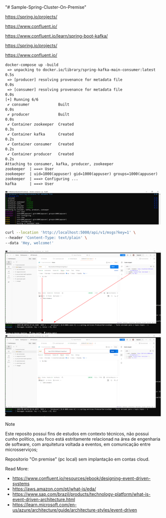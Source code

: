 "# Sample-Spring-Cluster-On-Premise" 

https://spring.io/projects/

https://www.confluent.io/

https://www.confluent.io/learn/spring-boot-kafka/

https://spring.io/projects/

https://www.confluent.io/


```shell
docker-compose up -build
 => unpacking to docker.io/library/spring-kafka-main-consumer:latest                                                                                                0.5s
 => [producer] resolving provenance for metadata file                                                                                                                  0.0s
 => [consumer] resolving provenance for metadata file                                                                                                                  0.0s
[+] Running 6/6
 ✔ consumer             Built                                                                                                                                          0.0s
 ✔ producer             Built                                                                                                                                          0.0s
 ✔ Container zookeeper  Created                                                                                                                                        0.3s
 ✔ Container kafka      Created                                                                                                                                        0.2s
 ✔ Container consumer   Created                                                                                                                                        0.2s
 ✔ Container producer   Created                                                                                                                                        0.2s
Attaching to consumer, kafka, producer, zookeeper
zookeeper  | ===> User
zookeeper  | uid=1000(appuser) gid=1000(appuser) groups=1000(appuser)
zookeeper  | ===> Configuring ...
kafka      | ===> User
```
![logs.png](imgs/logs.png)
````bash
curl --location 'http://localhost:5000/api/v1/msgs?key=1' \
--header 'Content-Type: text/plain' \
--data 'Hey, welcome!'
````
![resultado_local.png](imgs/resultado_local.png)
![resultado_local_loopback.png](imgs/resultado_local_loopback.png)

> [!NOTE]
>
> Este reposito possui fins de estudos em contexto técnicos, não possui cunho político, seu foco está estritamente relacionad na área de engenharia de software, com arquitetura voltada a eventos, em comunicação entre microsserviços; 
>
> Repositorio "On premise" (pc local) sem implantação em contas cloud. 


Read More:
- https://www.confluent.io/resources/ebook/designing-event-driven-systems
- https://aws.amazon.com/pt/what-is/eda/
- https://www.sap.com/brazil/products/technology-platform/what-is-event-driven-architecture.html
- https://learn.microsoft.com/en-us/azure/architecture/guide/architecture-styles/event-driven

